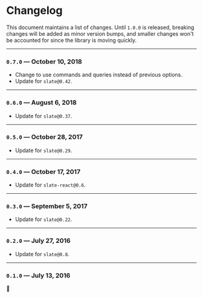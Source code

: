 # Changelog

This document maintains a list of changes. Until `1.0.0` is released, breaking changes will be added as minor version bumps, and smaller changes won't be accounted for since the library is moving quickly.

---

### `0.7.0` — October 10, 2018

- Change to use commands and queries instead of previous options.
- Update for `slate@0.42`.

---

### `0.6.0` — August 6, 2018

- Update for `slate@0.37`.

---

### `0.5.0` — October 28, 2017

- Update for `slate@0.29`.

---

### `0.4.0` — October 17, 2017

- Update for `slate-react@0.6`.

---

### `0.3.0` — September 5, 2017

- Update for `slate@0.22`.

---

### `0.2.0` — July 27, 2016

- Update for `slate@0.8`.

---

### `0.1.0` — July 13, 2016

:tada:
